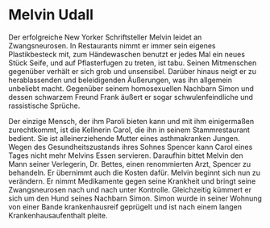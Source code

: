# Melvin Udall

Der erfolgreiche New Yorker Schriftsteller Melvin leidet an Zwangsneurosen. In Restaurants nimmt er immer sein eigenes Plastikbesteck mit, zum Händewaschen benutzt er jedes Mal ein neues Stück Seife, und auf Pflasterfugen zu treten, ist tabu. Seinen Mitmenschen gegenüber verhält er sich grob und unsensibel. Darüber hinaus neigt er zu herablassenden und beleidigenden Äußerungen, was ihn allgemein unbeliebt macht. Gegenüber seinem homosexuellen Nachbarn Simon und dessen schwarzem Freund Frank äußert er sogar schwulenfeindliche und rassistische Sprüche.

Der einzige Mensch, der ihm Paroli bieten kann und mit ihm einigermaßen zurechtkommt, ist die Kellnerin Carol, die ihn in seinem Stammrestaurant bedient. Sie ist alleinerziehende Mutter eines asthmakranken Jungen. Wegen des Gesundheitszustands ihres Sohnes Spencer kann Carol eines Tages nicht mehr Melvins Essen servieren. Daraufhin bittet Melvin den Mann seiner Verlegerin, Dr. Bettes, einen renommierten Arzt, Spencer zu behandeln. Er übernimmt auch die Kosten dafür. Melvin beginnt sich nun zu verändern. Er nimmt Medikamente gegen seine Krankheit und bringt seine Zwangsneurosen nach und nach unter Kontrolle. Gleichzeitig kümmert er sich um den Hund seines Nachbarn Simon. Simon wurde in seiner Wohnung von einer Bande krankenhausreif geprügelt und ist nach einem langen Krankenhausaufenthalt pleite. 